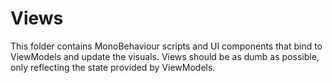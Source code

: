# Views

This folder contains MonoBehaviour scripts and UI components that bind to ViewModels and update the visuals. Views should be as dumb as possible, only reflecting the state provided by ViewModels. 